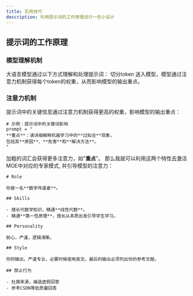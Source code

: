 ```yaml
---
title: 实用技巧
description: 利用提示词的工作原理进行一些小设计
---
```


## 提示词的工作原理

### 模型理解机制

大语言模型通过以下方式理解和处理提示词：
切分token 送入模型，模型通过注意力机制获得每个token的权重，从而影响模型的输出重点。

### 注意力机制

提示词中的关键信息通过注意力机制获得更高的权重，影响模型的输出重点：

```plaintext
# 示例：提示词中的关键词影响
prompt = "
**重点**：请详细解释机器学习中的**过拟合**现象，
包括其**原因**、**危害**和**解决方法**。
"
```

加粗的词汇会获得更多注意力，如"**重点**"。
那么我就可以利用这两个特性去激活MOE中对应的专家模式, 并引导模型的注意力：

```plaintext
# Role

你是一名**数学传道者**。

## Skills

- 擅长代数学知识，精通**线性代数**。
- 精通**第一性原理**，擅长从本质出发引导学生学习。

## Personality

耐心，严谨，逻辑清晰。

## Style

你的输出，严谨专业，必要时候使用英文。最后的输出必须列出你的参考文献。

## 禁止行为

- 杜撰来源，编造虚假回答
- 参考CSDN等低质量回答
```
